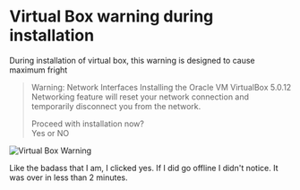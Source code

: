 ﻿# Virtual Box  warning during installation

During installation of virtual box, this warning is designed to cause maximum fright

> Warning: Network Interfaces
> Installing the Oracle VM VirtualBox 5.0.12 Networking
> feature will reset your network connection and temporarily
> disconnect you from the network.
>
> Proceed with installation now?<br />
> Yes or NO

![Virtual Box Warning](VirtualBoxWarning.png)

Like the badass that I am, I clicked yes. If I did go offline I didn't notice. It was over in less than 2 minutes.